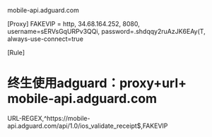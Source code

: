 mobile-api.adguard.com

[Proxy]
FAKEVIP = http, 34.68.164.252, 8080, username=sERVsGqURPv3QQi, password=.shdqqy2ruAzJK6EAy(T, always-use-connect=true

[Rule]

# 终生使用adguard：proxy+url+ mobile-api.adguard.com
URL-REGEX,^https:\/\/mobile-api\.adguard\.com\/api\/1\.0\/ios_validate_receipt$,FAKEVIP